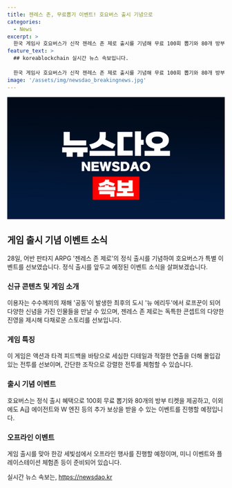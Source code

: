 ```yaml
---
title: 젠레스 존, 무료뽑기 이벤트! 호요버스 출시 기념으로
categories:
  - News
excerpt: >
  한국 게임사 호요버스가 신작 젠레스 존 제로 출시를 기념해 무료 100회 뽑기와 80개 방부 티켓을 제공한다. 이를 비롯해 오프라인 이벤트 등도 마련되어 있으며, 신작은 공동이 발생한 도시 뉴 에리두에서 다양한 콘텐츠를 경험할 수 있는 ARPG로, 다채로운 스토리와 진영이 제시된다. 게임은 액션과 타격 피드백으로 몰입감 있는 전투를 제공하며, 공식 출시를 앞두고 관련 이벤트도 예정되어 있으니 놓치지 말아야 한다.
feature_text: >
  ## koreablockchain 실시간 뉴스 속보입니다.

  한국 게임사 호요버스가 신작 젠레스 존 제로 출시를 기념해 무료 100회 뽑기와 80개 방부 티켓을 제공한다. 이를 비롯해 오프라인 이벤트 등도 마련되어 있으며, 신작은 공동이 발생한 도시 뉴 에리두에서 다양한 콘텐츠를 경험할 수 있는 ARPG로, 다채로운 스토리와 진영이 제시된다. 게임은 액션과 타격 피드백으로 몰입감 있는 전투를 제공하며, 공식 출시를 앞두고 관련 이벤트도 예정되어 있으니 놓치지 말아야 한다.
image: '/assets/img/newsdao_breakingnews.jpg'
---
```


<p><img src="/assets/img/newsdao_breakingnews.jpg" alt="koreablockchain 속보" /></p>

<h2 data-ke-size="size26">게임 출시 기념 이벤트 소식</h2>

<p data-ke-size="size16">28일, 어반 판타지 ARPG '젠레스 존 제로'의 정식 출시를 기념하여 호요버스가 특별 이벤트를 선보였습니다. 정식 출시를 앞두고 예정된 이벤트 소식을 살펴보겠습니다.</p>

<h3>신규 콘텐츠 및 게임 소개</h3>

<p data-ke-size="size16">이용자는 수수께끼의 재해 '공동'이 발생한 최후의 도시 '뉴 에리두'에서 로프꾼이 되어 다양한 신념을 가진 인물들을 만날 수 있으며, 젠레스 존 제로는 독특한 콘셉트의 다양한 진영을 제시해 다채로운 스토리를 선보입니다.</p>

<h3>게임 특징</h3>

<p data-ke-size="size16">이 게임은 액션과 타격 피드백을 바탕으로 세심한 디테일과 적절한 연출을 더해 몰입감 있는 전투를 선보이며, 간단한 조작으로 강렬한 전투를 체험할 수 있습니다.</p>

<h3>출시 기념 이벤트</h3>

<p data-ke-size="size16">호요버스는 정식 출시 혜택으로 100회 무료 뽑기와 80개의 방부 티켓을 제공하고, 이외에도 A급 에이전트와 W 엔진 등의 추가 보상을 받을 수 있는 이벤트를 진행할 예정입니다.</p>

<h3>오프라인 이벤트</h3>

<p data-ke-size="size16">게임 출시를 맞아 한강 세빛섬에서 오프라인 행사를 진행할 예정이며, 미니 이벤트와 플레이스테이션 체험존 등이 준비되어 있습니다.</p>
실시간 뉴스 속보는, <a href="https://newsdao.kr" rel="dofollow">https://newsdao.kr</a>


